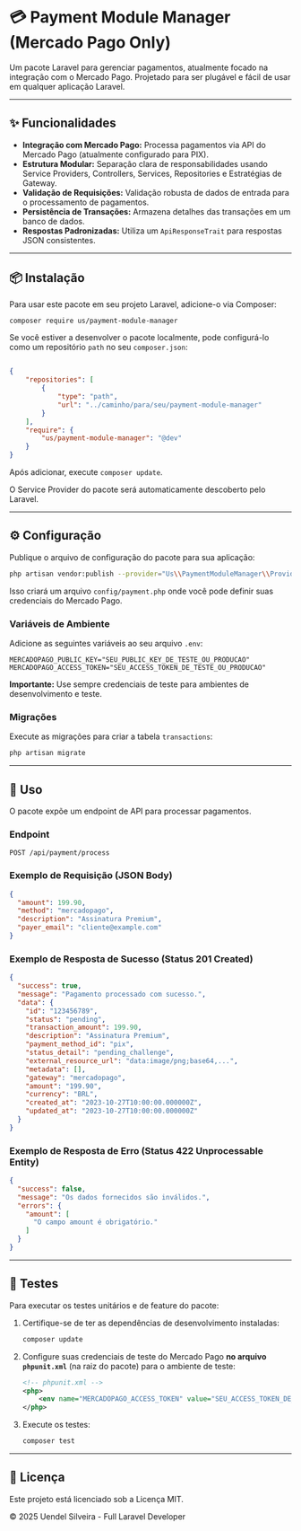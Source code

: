 # 💳 Payment Module Manager (Mercado Pago Only)

Um pacote Laravel para gerenciar pagamentos, atualmente focado na integração com o Mercado Pago. Projetado para ser plugável e fácil de usar em qualquer aplicação Laravel.

---

## ✨ Funcionalidades

-   **Integração com Mercado Pago:** Processa pagamentos via API do Mercado Pago (atualmente configurado para PIX).
-   **Estrutura Modular:** Separação clara de responsabilidades usando Service Providers, Controllers, Services, Repositories e Estratégias de Gateway.
-   **Validação de Requisições:** Validação robusta de dados de entrada para o processamento de pagamentos.
-   **Persistência de Transações:** Armazena detalhes das transações em um banco de dados.
-   **Respostas Padronizadas:** Utiliza um `ApiResponseTrait` para respostas JSON consistentes.

---

## 📦 Instalação

Para usar este pacote em seu projeto Laravel, adicione-o via Composer:

```bash
composer require us/payment-module-manager
```

Se você estiver a desenvolver o pacote localmente, pode configurá-lo como um repositório `path` no seu `composer.json`:

```json

{
    "repositories": [
        {
            "type": "path",
            "url": "../caminho/para/seu/payment-module-manager"
        }
    ],
    "require": {
        "us/payment-module-manager": "@dev"
    }
}
```

Após adicionar, execute `composer update`.

O Service Provider do pacote será automaticamente descoberto pelo Laravel.

---

## ⚙️ Configuração

Publique o arquivo de configuração do pacote para sua aplicação:

```bash
php artisan vendor:publish --provider="Us\\PaymentModuleManager\\Providers\\PaymentServiceProvider" --tag="config"
```

Isso criará um arquivo `config/payment.php` onde você pode definir suas credenciais do Mercado Pago.

### Variáveis de Ambiente

Adicione as seguintes variáveis ao seu arquivo `.env`:

```dotenv
MERCADOPAGO_PUBLIC_KEY="SEU_PUBLIC_KEY_DE_TESTE_OU_PRODUCAO"
MERCADOPAGO_ACCESS_TOKEN="SEU_ACCESS_TOKEN_DE_TESTE_OU_PRODUCAO"
```

**Importante:** Use sempre credenciais de teste para ambientes de desenvolvimento e teste.

### Migrações

Execute as migrações para criar a tabela `transactions`:

```bash
php artisan migrate
```

---

## 🚀 Uso

O pacote expõe um endpoint de API para processar pagamentos.

### Endpoint

`POST /api/payment/process`

### Exemplo de Requisição (JSON Body)

```json
{
  "amount": 199.90,
  "method": "mercadopago",
  "description": "Assinatura Premium",
  "payer_email": "cliente@example.com"
}
```

### Exemplo de Resposta de Sucesso (Status 201 Created)

```json
{
  "success": true,
  "message": "Pagamento processado com sucesso.",
  "data": {
    "id": "123456789",
    "status": "pending",
    "transaction_amount": 199.90,
    "description": "Assinatura Premium",
    "payment_method_id": "pix",
    "status_detail": "pending_challenge",
    "external_resource_url": "data:image/png;base64,...",
    "metadata": [],
    "gateway": "mercadopago",
    "amount": "199.90",
    "currency": "BRL",
    "created_at": "2023-10-27T10:00:00.000000Z",
    "updated_at": "2023-10-27T10:00:00.000000Z"
  }
}
```

### Exemplo de Resposta de Erro (Status 422 Unprocessable Entity)

```json
{
  "success": false,
  "message": "Os dados fornecidos são inválidos.",
  "errors": {
    "amount": [
      "O campo amount é obrigatório."
    ]
  }
}
```

---

## 🧪 Testes

Para executar os testes unitários e de feature do pacote:

1.  Certifique-se de ter as dependências de desenvolvimento instaladas:
    ```bash
    composer update
    ```
2.  Configure suas credenciais de teste do Mercado Pago **no arquivo `phpunit.xml`** (na raiz do pacote) para o ambiente de teste:
    ```xml
    <!-- phpunit.xml -->
    <php>
        <env name="MERCADOPAGO_ACCESS_TOKEN" value="SEU_ACCESS_TOKEN_DE_TESTE"/>
    </php>
    ```
3.  Execute os testes:
    ```bash
    composer test
    ```

---

## 📄 Licença

Este projeto está licenciado sob a Licença MIT.

© 2025 Uendel Silveira - Full Laravel Developer
